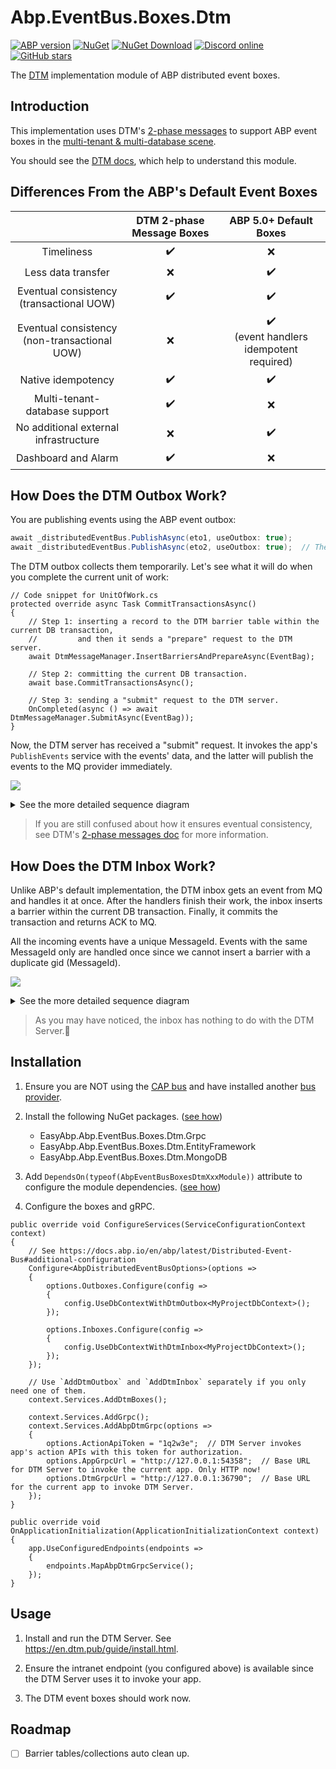 # Abp.EventBus.Boxes.Dtm

[![ABP version](https://img.shields.io/badge/dynamic/xml?style=flat-square&color=yellow&label=abp&query=%2F%2FProject%2FPropertyGroup%2FAbpVersion&url=https%3A%2F%2Fraw.githubusercontent.com%2FEasyAbp%2FAbp.EventBus.Boxes.Dtm%2Fmain%2FDirectory.Build.props)](https://abp.io)
[![NuGet](https://img.shields.io/nuget/v/EasyAbp.Abp.EventBus.Boxes.Dtm.svg?style=flat-square)](https://www.nuget.org/packages/EasyAbp.Abp.EventBus.Boxes.Dtm)
[![NuGet Download](https://img.shields.io/nuget/dt/EasyAbp.Abp.EventBus.Boxes.Dtm.svg?style=flat-square)](https://www.nuget.org/packages/EasyAbp.Abp.EventBus.Boxes.Dtm)
[![Discord online](https://badgen.net/discord/online-members/S6QaezrCRq?label=Discord)](https://discord.gg/S6QaezrCRq)
[![GitHub stars](https://img.shields.io/github/stars/EasyAbp/Abp.EventBus.Boxes.Dtm?style=social)](https://www.github.com/EasyAbp/Abp.EventBus.Boxes.Dtm)

The [DTM](https://github.com/dtm-labs/dtm) implementation module of ABP distributed event boxes.

## Introduction

This implementation uses DTM's [2-phase messages](https://en.dtm.pub/practice/msg.html) to support ABP event boxes in the [multi-tenant & multi-database scene](https://github.com/abpframework/abp/issues/10036).

You should see the [DTM docs](https://en.dtm.pub/guide/start.html), which help to understand this module.

## Differences From the ABP's Default Event Boxes

|                        	                         |DTM 2-phase Message Boxes 	 |ABP 5.0+ Default Boxes                                  	 |
|:------------------------------------------------:|:--------------------------:|:--------------------------------------------------------:|
|Timeliness                                      	 |:heavy_check_mark:        	 |:x:                                                     	 |
|Less data transfer                              	 |:x:                       	 |:heavy_check_mark:                                      	 |
|Eventual consistency<br>(transactional UOW)     	 |:heavy_check_mark:        	 |:heavy_check_mark:                                      	 |
|Eventual consistency<br>(non-transactional UOW) 	 |:x:                       	 |:heavy_check_mark:<br>(event handlers idempotent required) |
|Native idempotency                              	 |:heavy_check_mark:        	 |:heavy_check_mark:                                      	 |
|Multi-tenant-database support                   	 |:heavy_check_mark:        	 |:x:                                                     	 |
|No additional external infrastructure           	 |:x:                       	 |:heavy_check_mark:                                      	 |
|Dashboard and Alarm                             	 |:heavy_check_mark:        	 |:x:                                                     	 |

## How Does the DTM Outbox Work?

You are publishing events using the ABP event outbox:
```csharp
await _distributedEventBus.PublishAsync(eto1, useOutbox: true);
await _distributedEventBus.PublishAsync(eto2, useOutbox: true);  // The useOutbox is true by default.
```
The DTM outbox collects them temporarily. Let's see what it will do when you complete the current unit of work:
```CSharp
// Code snippet for UnitOfWork.cs
protected override async Task CommitTransactionsAsync()
{
    // Step 1: inserting a record to the DTM barrier table within the current DB transaction,
    //         and then it sends a "prepare" request to the DTM server.
    await DtmMessageManager.InsertBarriersAndPrepareAsync(EventBag);

    // Step 2: committing the current DB transaction.
    await base.CommitTransactionsAsync();

    // Step 3: sending a "submit" request to the DTM server.
    OnCompleted(async () => await DtmMessageManager.SubmitAsync(EventBag));
}
```
Now, the DTM server has received a "submit" request. It invokes the app's `PublishEvents` service with the events' data, and the latter will publish the events to the MQ provider immediately.

[![](https://mermaid.ink/img/pako:eNqFk89uwjAMxl_FyhleoIdJaOzAAW2I7daL27gQLX-6ONmGEO--tCmjQLX11MQ_f_ni2EdRO0miEEwfkWxNS4U7j6a0kL6ggiZYvq7hOYbKfeddjMHZaCryef3G5OcPD4u2LeBROyZAC4o5Uo6nQAovMWCFTInZo91RJoADhmvu97QCFlLCqsPeWpkwmYSHjW2XloUk0CfZwFnkkn515somkwGwj1fovTq7v05Iiy35T_JFH2g9tejpQubg_MbnCJUTqn1l7pm7ujhjVICwJwgeLWMdlLOD3kDNfwudYY51TSRvJEfWprk_L82xSin_3XkFX0praJRVvO9NZ7_37zCuQNaesp2orpGK_L5Q9400YXtwM2i-xEp35-cWANf0TjrOEDPurlprvbkkdNiQpIwhqVI_6UOm15v5rf604XHlFv3tQTpLE2bH5Br9OyBnTeYmajEThrxBJdMkHrv0UiSDhkpRpF9JDUYdSlHaU0JjPwxPUgXnRdGgZpqJbii3B1uLIvhIZ2iY5oE6_QBrrEwD)](https://mermaid-js.github.io/mermaid-live-editor/edit#pako:eNqFk89uwjAMxl_FyhleoIdJaOzAAW2I7daL27gQLX-6ONmGEO--tCmjQLX11MQ_f_ni2EdRO0miEEwfkWxNS4U7j6a0kL6ggiZYvq7hOYbKfeddjMHZaCryef3G5OcPD4u2LeBROyZAC4o5Uo6nQAovMWCFTInZo91RJoADhmvu97QCFlLCqsPeWpkwmYSHjW2XloUk0CfZwFnkkn515somkwGwj1fovTq7v05Iiy35T_JFH2g9tejpQubg_MbnCJUTqn1l7pm7ujhjVICwJwgeLWMdlLOD3kDNfwudYY51TSRvJEfWprk_L82xSin_3XkFX0praJRVvO9NZ7_37zCuQNaesp2orpGK_L5Q9400YXtwM2i-xEp35-cWANf0TjrOEDPurlprvbkkdNiQpIwhqVI_6UOm15v5rf604XHlFv3tQTpLE2bH5Br9OyBnTeYmajEThrxBJdMkHrv0UiSDhkpRpF9JDUYdSlHaU0JjPwxPUgXnRdGgZpqJbii3B1uLIvhIZ2iY5oE6_QBrrEwD)

<details>
<summary>See the more detailed sequence diagram</summary>

[![](https://mermaid.ink/img/pako:eNqtVclu20AM_RVCpwSwfY9QOHDrtDVQow2SIBdfKA1tDzKLOktcI8i_l6Ml8gqkQX2yxEfy8T3O6CUrraAszzz9jmRKmkpcOdQLA_wLMiiC6f0cfsZQ2D8whMc1BpBLCGsOfIbg0Hgsg7QGSqu1DEGaFUgPXtnNdVMGY7Am6oJc8_zgyQ3H40lV5fBFWU-AhlN8pCbOAQ5PMWCBnhizRrOiBgE-YNjHvdHLYSIEzBLsoRIME1y4fXGX0ppCAuiZTPBNkT59r-fMMMkAWMcLdE527PcT-OGO3DO5vA5Ujip01COb4PCA5w5UnKhaK3OMOdKlFry2YseHo977LB-RU5bW8WjKslVBahqNRieyahbfaTsApgBbG2FNjq5hBhs03NaCPCHSp8KNLzYyrGteHjXBt9kU0NfPi2xXpQxcWjsfwLMhl-22qLDDI63SEn3o1D-lw5tXLYV6vL5En9ilDLvp2kwfy5JIdDp3PQ6UOw8-qnu_cywumHwFV5ft-YCvk9mPm2mSSfA6s4oiVkqWvJ6wkmIAzirFO1pg-bTT4ZydM5aORnCfjqUm7nq4Do2AkkumliyMD1IptsCW5D0f1hHM0T0lg1Lnvi0pPpg8zSkH_mngM-r-Vwc_JOp5jxvBPiJ_onDowKmNOTpov2KhpF-3dxPY9oplnGafcEWH6s1v-6QEbROl1iQkD662fcb8dnjY5307P2kmENbQO9ToFqmu7f0yqnaVDHfJBpkmp1EK_ty8pMAiY96ar4Gc_wpaYlRhkS3MK0NjfYHfCBmsy_Il8jIOsvQhuduaMsuDi9SB2k9Wi3r9C14gN5U)](https://mermaid-js.github.io/mermaid-live-editor/edit#pako:eNqtVclu20AM_RVCpwSwfY9QOHDrtDVQow2SIBdfKA1tDzKLOktcI8i_l6Ml8gqkQX2yxEfy8T3O6CUrraAszzz9jmRKmkpcOdQLA_wLMiiC6f0cfsZQ2D8whMc1BpBLCGsOfIbg0Hgsg7QGSqu1DEGaFUgPXtnNdVMGY7Am6oJc8_zgyQ3H40lV5fBFWU-AhlN8pCbOAQ5PMWCBnhizRrOiBgE-YNjHvdHLYSIEzBLsoRIME1y4fXGX0ppCAuiZTPBNkT59r-fMMMkAWMcLdE527PcT-OGO3DO5vA5Ujip01COb4PCA5w5UnKhaK3OMOdKlFry2YseHo977LB-RU5bW8WjKslVBahqNRieyahbfaTsApgBbG2FNjq5hBhs03NaCPCHSp8KNLzYyrGteHjXBt9kU0NfPi2xXpQxcWjsfwLMhl-22qLDDI63SEn3o1D-lw5tXLYV6vL5En9ilDLvp2kwfy5JIdDp3PQ6UOw8-qnu_cywumHwFV5ft-YCvk9mPm2mSSfA6s4oiVkqWvJ6wkmIAzirFO1pg-bTT4ZydM5aORnCfjqUm7nq4Do2AkkumliyMD1IptsCW5D0f1hHM0T0lg1Lnvi0pPpg8zSkH_mngM-r-Vwc_JOp5jxvBPiJ_onDowKmNOTpov2KhpF-3dxPY9oplnGafcEWH6s1v-6QEbROl1iQkD662fcb8dnjY5307P2kmENbQO9ToFqmu7f0yqnaVDHfJBpkmp1EK_ty8pMAiY96ar4Gc_wpaYlRhkS3MK0NjfYHfCBmsy_Il8jIOsvQhuduaMsuDi9SB2k9Wi3r9C14gN5U)

[![](https://mermaid.ink/img/pako:eNp1VMtu2zAQ_JUFTy1g6wOEwoFbp62ABjk4QS66rMW1TUQkVXKV1Ajy711Sit_RSdTODmdnSL2pxmtSpYr0tyfX0MLgJqCtHcjDhluCxcMd3Pe88v9gCk9bZDBr4K0UvgMHdBEbNt5B4601zKRhjaYlfTOQYM_e9XZFYVg_RgrT2WzedSX8aH0kQAcmxp6GuhSkvEDGFUYSzBbdhgYEREY-xe3FlTDXGqoEe-w0Jh3oxg_L1DYQaaAXchwHkkP7yZ6VE5EMmOsrDMF8qD9tkMWSwguFMhe6QB0GOiCH4vRM5xFUX2HNzlxiLnzJducgjlIY-UbUdG_0AP45r_7cLiYQfCsByWTN84FcsCmbEu47CpgjHYK8mOd08icU5rUPYlfr3UZOjaWiKK50ZSm_aTcBGQt2voctBbqBCl7RySgezBXjv63C7Mur4W2eNaIl-FUtAGNe1-rYeQUhHeTIECXkr9ed26c7bpDFH4R-YuHYFfumIdLHqZz5cR34qX2VSKUCHtLFsiRBnkcqR38MIjkhUiObtpWRfUMxGrcp4A7DczIk5ZpCVRNlKVg0Wq72WxJQK2G1YlApr5rW2Ldcq9q9C7TP1-VWG_ZBlWtsI01UurbLnWtUyaGnD9D4exhR7_8BefBo_w)](https://mermaid-js.github.io/mermaid-live-editor/edit#pako:eNp1VMtu2zAQ_JUFTy1g6wOEwoFbp62ABjk4QS66rMW1TUQkVXKV1Ajy711Sit_RSdTODmdnSL2pxmtSpYr0tyfX0MLgJqCtHcjDhluCxcMd3Pe88v9gCk9bZDBr4K0UvgMHdBEbNt5B4601zKRhjaYlfTOQYM_e9XZFYVg_RgrT2WzedSX8aH0kQAcmxp6GuhSkvEDGFUYSzBbdhgYEREY-xe3FlTDXGqoEe-w0Jh3oxg_L1DYQaaAXchwHkkP7yZ6VE5EMmOsrDMF8qD9tkMWSwguFMhe6QB0GOiCH4vRM5xFUX2HNzlxiLnzJducgjlIY-UbUdG_0AP45r_7cLiYQfCsByWTN84FcsCmbEu47CpgjHYK8mOd08icU5rUPYlfr3UZOjaWiKK50ZSm_aTcBGQt2voctBbqBCl7RySgezBXjv63C7Mur4W2eNaIl-FUtAGNe1-rYeQUhHeTIECXkr9ed26c7bpDFH4R-YuHYFfumIdLHqZz5cR34qX2VSKUCHtLFsiRBnkcqR38MIjkhUiObtpWRfUMxGrcp4A7DczIk5ZpCVRNlKVg0Wq72WxJQK2G1YlApr5rW2Ldcq9q9C7TP1-VWG_ZBlWtsI01UurbLnWtUyaGnD9D4exhR7_8BefBo_w)
   
</details>

> If you are still confused about how it ensures eventual consistency, see DTM's [2-phase messages doc](https://en.dtm.pub/practice/msg.html) for more information.

## How Does the DTM Inbox Work?

Unlike ABP's default implementation, the DTM inbox gets an event from MQ and handles it at once. After the handlers finish their work, the inbox inserts a barrier within the current DB transaction. Finally, it commits the transaction and returns ACK to MQ.

All the incoming events have a unique MessageId. Events with the same MessageId only are handled once since we cannot insert a barrier with a duplicate gid (MessageId).

[![](https://mermaid.ink/img/pako:eNp9UstuwjAQ_JWVz_ADUUtFAakI5YDaYy6beAmW4jW115QK8e91HgWh0vhke2dmZ0d7VpXTpDIV6DMSV7Q0WHu0BUM6YqQhWH7ksObSnfpPjOI42pJ8_86309nsislgSY05kgdkoCOxPJV-9mVkDwiRTeoCOYWANa11L3DltjooWGKgDFYnEyRxSvTeJLlOojYanm_8l0FgIE3vjbwOTHYCOxf5Qbv54XAzLHvqHfe4VLsz9IasUxpXVBpQQ8AjQbVHrin8NdPJL_pqB9U36Xuvg3iIVUWkaTSZNQfybTRteSye0XQe2HrcbuGsNdLNLR45YCXG8bh2T_l3moTOtxnMFxs1UZa8RaPTDp5bXKFSJ0uFytJV0w5jI4Uq-JKg8aBRaKWNOK-yHTaBJqrdx_dvrlQmPtIvaNjjAXX5AUn_9To)](https://mermaid-js.github.io/mermaid-live-editor/edit#pako:eNp9UstuwjAQ_JWVz_ADUUtFAakI5YDaYy6beAmW4jW115QK8e91HgWh0vhke2dmZ0d7VpXTpDIV6DMSV7Q0WHu0BUM6YqQhWH7ksObSnfpPjOI42pJ8_86309nsislgSY05kgdkoCOxPJV-9mVkDwiRTeoCOYWANa11L3DltjooWGKgDFYnEyRxSvTeJLlOojYanm_8l0FgIE3vjbwOTHYCOxf5Qbv54XAzLHvqHfe4VLsz9IasUxpXVBpQQ8AjQbVHrin8NdPJL_pqB9U36Xuvg3iIVUWkaTSZNQfybTRteSye0XQe2HrcbuGsNdLNLR45YCXG8bh2T_l3moTOtxnMFxs1UZa8RaPTDp5bXKFSJ0uFytJV0w5jI4Uq-JKg8aBRaKWNOK-yHTaBJqrdx_dvrlQmPtIvaNjjAXX5AUn_9To)


<details>
<summary>See the more detailed sequence diagram</summary>

[![](https://mermaid.ink/img/pako:eNqNlMFO6zAQRX_F8hp-IOIVQcsTFSoSgmU2E3uaWjjjYo9LEeLfceKQtFBaskriM3du5tp5l8pplIUM-BKRFM4M1B6akkS62LBFMXtaiDlVbptfQmRHsanQ5-fFw_lkMjCFmKE1G_QCSOAGiS8qP3k1vBIgIpnURSwwBKhxrrPAUNvqAEMFAQtxszWBU00F3psk10nURot_Y_1l78hyxsNAfwMz1zXrG5zvm77u65Yu0i49WEv44qEQV9O7vIpf2AlBcrwruvutV-v1OC1eYR5X5tLa3jRugXSKYqDSdLUIsEGhVkA1hp9mOvlpXu1QPUrve-3FQ1QKUePRWOYU0Le5tMvHshmjmWFQ3lSGasG45ZNZ_Adjs6SOa2sUMLbih1LZdeadtcmReu6mxB4ogGLj6GTDp5HtVFB3Oke2wf2f98GBAA7bn7qmMXzY-2_aueTX3MY9K89kg74Bo9NRf2-5UqZODZaySLcalxAtl7Kkj4TGtU4zv9GGnZfFEmzAM9ke-8c3UrJgH_EL6n8XPfXxCdjtY4c)](https://mermaid-js.github.io/mermaid-live-editor/edit#pako:eNqNlMFO6zAQRX_F8hp-IOIVQcsTFSoSgmU2E3uaWjjjYo9LEeLfceKQtFBaskriM3du5tp5l8pplIUM-BKRFM4M1B6akkS62LBFMXtaiDlVbptfQmRHsanQ5-fFw_lkMjCFmKE1G_QCSOAGiS8qP3k1vBIgIpnURSwwBKhxrrPAUNvqAEMFAQtxszWBU00F3psk10nURot_Y_1l78hyxsNAfwMz1zXrG5zvm77u65Yu0i49WEv44qEQV9O7vIpf2AlBcrwruvutV-v1OC1eYR5X5tLa3jRugXSKYqDSdLUIsEGhVkA1hp9mOvlpXu1QPUrve-3FQ1QKUePRWOYU0Le5tMvHshmjmWFQ3lSGasG45ZNZ_Adjs6SOa2sUMLbih1LZdeadtcmReu6mxB4ogGLj6GTDp5HtVFB3Oke2wf2f98GBAA7bn7qmMXzY-2_aueTX3MY9K89kg74Bo9NRf2-5UqZODZaySLcalxAtl7Kkj4TGtU4zv9GGnZfFEmzAM9ke-8c3UrJgH_EL6n8XPfXxCdjtY4c)

</details>

> As you may have noticed, the inbox has nothing to do with the DTM Server.🤭

## Installation

1. Ensure you are NOT using the [CAP bus](https://github.com/EasyAbp/Abp.EventBus.CAP) and have installed another [bus provider](https://docs.abp.io/en/abp/latest/Distributed-Event-Bus#providers).

1. Install the following NuGet packages. ([see how](https://github.com/EasyAbp/EasyAbpGuide/blob/master/docs/How-To.md#add-nuget-packages))

    * EasyAbp.Abp.EventBus.Boxes.Dtm.Grpc
    * EasyAbp.Abp.EventBus.Boxes.Dtm.EntityFramework
    * EasyAbp.Abp.EventBus.Boxes.Dtm.MongoDB

1. Add `DependsOn(typeof(AbpEventBusBoxesDtmXxxModule))` attribute to configure the module dependencies. ([see how](https://github.com/EasyAbp/EasyAbpGuide/blob/master/docs/How-To.md#add-module-dependencies))

1. Configure the boxes and gRPC.
```CSharp
public override void ConfigureServices(ServiceConfigurationContext context)
{
    // See https://docs.abp.io/en/abp/latest/Distributed-Event-Bus#additional-configuration
    Configure<AbpDistributedEventBusOptions>(options =>
    {
        options.Outboxes.Configure(config =>
        {
            config.UseDbContextWithDtmOutbox<MyProjectDbContext>();
        });

        options.Inboxes.Configure(config =>
        {
            config.UseDbContextWithDtmInbox<MyProjectDbContext>();
        });
    });

    // Use `AddDtmOutbox` and `AddDtmInbox` separately if you only need one of them.
    context.Services.AddDtmBoxes();

    context.Services.AddGrpc();
    context.Services.AddAbpDtmGrpc(options =>
    {
        options.ActionApiToken = "1q2w3e";  // DTM Server invokes app's action APIs with this token for authorization.
        options.AppGrpcUrl = "http://127.0.0.1:54358";  // Base URL for DTM Server to invoke the current app. Only HTTP now!
        options.DtmGrpcUrl = "http://127.0.0.1:36790";  // Base URL for the current app to invoke DTM Server.
    });
}

public override void OnApplicationInitialization(ApplicationInitializationContext context)
{
    app.UseConfiguredEndpoints(endpoints =>
    {
        endpoints.MapAbpDtmGrpcService();
    });
}
```

## Usage

1. Install and run the DTM Server. See https://en.dtm.pub/guide/install.html.

1. Ensure the intranet endpoint (you configured above) is available since the DTM Server uses it to invoke your app.

1. The DTM event boxes should work now.

## Roadmap

- [ ] Barrier tables/collections auto clean up.
